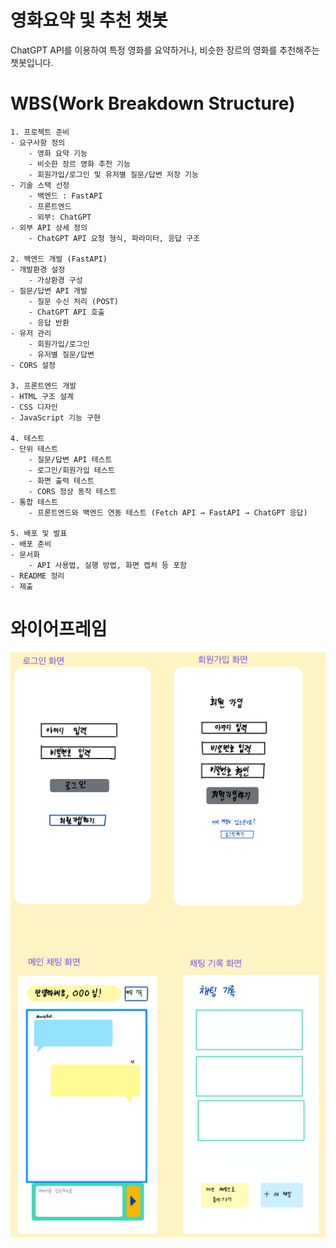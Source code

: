 영화요약 및 추천 챗봇
========================
ChatGPT API를 이용하여 특정 영화를 요약하거나, 비슷한 장르의 영화를 추천해주는 챗봇입니다.

# WBS(Work Breakdown Structure)
```
1. 프로젝트 준비
- 요구사항 정의
    - 영화 요약 기능
    - 비슷한 장르 영화 추천 기능
    - 회원가입/로그인 및 유저별 질문/답변 저장 기능
- 기술 스택 선정
    - 백엔드 : FastAPI
    - 프론트엔드
    - 외부: ChatGPT
- 외부 API 상세 정의
    - ChatGPT API 요청 형식, 파라미터, 응답 구조

2. 백엔드 개발 (FastAPI)
- 개발환경 설정
    - 가상환경 구성
- 질문/답변 API 개발
    - 질문 수신 처리 (POST)
    - ChatGPT API 호출
    - 응답 반환
- 유저 관리
    - 회원가입/로그인
    - 유저별 질문/답변
- CORS 설정

3. 프론트엔드 개발
- HTML 구조 설계
- CSS 디자인
- JavaScript 기능 구현

4. 테스트
- 단위 테스트
    - 질문/답변 API 테스트
    - 로그인/회원가입 테스트
    - 화면 출력 테스트
    - CORS 정상 동작 테스트
- 통합 테스트
    - 프론트엔드와 백엔드 연동 테스트 (Fetch API → FastAPI → ChatGPT 응답)

5. 배포 및 발표
- 배포 준비
- 문서화
    - API 사용법, 실행 방법, 화면 캡처 등 포함
- README 정리
- 제출
```

# 와이어프레임
![wireframe](./images/wireframe_01.png)

